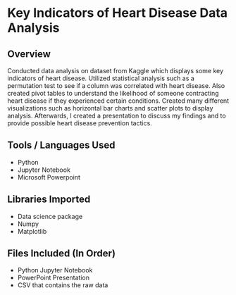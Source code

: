 # Key Indicators of Heart Disease Data Analysis

## Overview
Conducted data analysis on dataset from Kaggle which displays some key indicators of heart disease. Utilized statistical analysis such as a permutation test to see if a column was correlated with heart disease. Also created pivot tables to understand the likelihood of someone contracting heart disease if they experienced certain conditions. Created many different visualizations such as horizontal bar charts and scatter plots to display analysis. Afterwards, I created a presentation to discuss my findings and to provide possible heart disease prevention tactics.

## Tools / Languages Used
* Python
* Jupyter Notebook
* Microsoft Powerpoint

## Libraries Imported 
* Data science package
* Numpy
* Matplotlib

## Files Included (In Order)
* Python Jupyter Notebook
* PowerPoint Presentation
* CSV that contains the raw data
